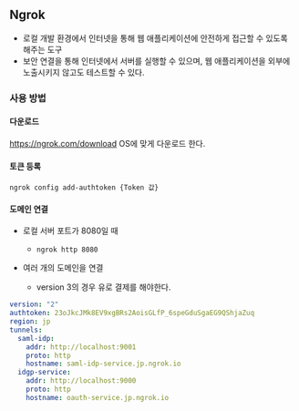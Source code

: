 ## Ngrok
* 로컬 개발 환경에서 인터넷을 통해 웹 애플리케이션에 안전하게 접근할 수 있도록 해주는 도구  
* 보안 연결을 통해 인터넷에서 서버를 실행할 수 있으며, 웹 애플리케이션을 외부에 노출시키지 않고도 테스트할 수 있다.

### 사용 방법

#### 다운로드
https://ngrok.com/download OS에 맞게 다운로드 한다.

#### 토큰 등록
`ngrok config add-authtoken {Token 값}`

#### 도메인 연결
* 로컬 서버 포트가 8080일 때  
  * `ngrok http 8080`

* 여러 개의 도메인을 연결
  * version 3의 경우 유로 결제를 해야한다.
```yaml
version: "2"
authtoken: 23oJkcJMk8EV9xgBRs2AoisGLfP_6speGduSgaEG9QShjaZuq
region: jp
tunnels:
  saml-idp:
    addr: http://localhost:9001
    proto: http
    hostname: saml-idp-service.jp.ngrok.io
  idgp-service:
    addr: http://localhost:9000
    proto: http
    hostname: oauth-service.jp.ngrok.io
```